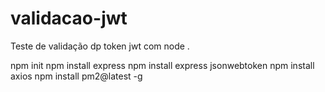 # validacao-jwt
Teste de validação dp token jwt com node .

npm init
npm install express
npm install express jsonwebtoken
npm install axios
npm install pm2@latest -g 

